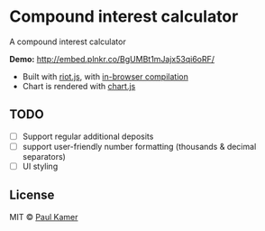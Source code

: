 # Compound interest calculator
A compound interest calculator

**Demo:** http://embed.plnkr.co/BgUMBt1mJajx53qi6oRF/

- Built with [riot.js](https://github.com/riot/riot), with [in-browser compilation](http://riotjs.com/guide/compiler/#in-browser-compilation)
- Chart is rendered with [chart.js](https://github.com/chartjs/Chart.js)

## TODO
- [ ] Support regular additional deposits
- [ ] support user-friendly number formatting (thousands & decimal separators)
- [ ] UI styling

## License
MIT © [Paul Kamer](http://paulkamer.com)
